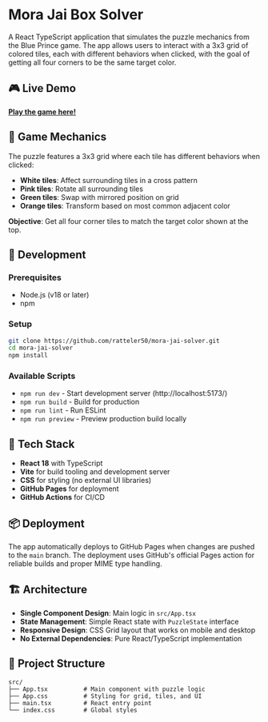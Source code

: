 # Mora Jai Box Solver

A React TypeScript application that simulates the puzzle mechanics from the Blue Prince game. The app allows users to interact with a 3x3 grid of colored tiles, each with different behaviors when clicked, with the goal of getting all four corners to be the same target color.

## 🎮 Live Demo

**[Play the game here!](https://ratteler50.github.io/mora-jai-solver/)**

## 🧩 Game Mechanics

The puzzle features a 3x3 grid where each tile has different behaviors when clicked:

- **White tiles**: Affect surrounding tiles in a cross pattern
- **Pink tiles**: Rotate all surrounding tiles 
- **Green tiles**: Swap with mirrored position on grid
- **Orange tiles**: Transform based on most common adjacent color

**Objective**: Get all four corner tiles to match the target color shown at the top.

## 🚀 Development

### Prerequisites
- Node.js (v18 or later)
- npm

### Setup
```bash
git clone https://github.com/ratteler50/mora-jai-solver.git
cd mora-jai-solver
npm install
```

### Available Scripts
- `npm run dev` - Start development server (http://localhost:5173/)
- `npm run build` - Build for production
- `npm run lint` - Run ESLint
- `npm run preview` - Preview production build locally

## 🔧 Tech Stack

- **React 18** with TypeScript
- **Vite** for build tooling and development server
- **CSS** for styling (no external UI libraries)
- **GitHub Pages** for deployment
- **GitHub Actions** for CI/CD

## 📦 Deployment

The app automatically deploys to GitHub Pages when changes are pushed to the `main` branch. The deployment uses GitHub's official Pages action for reliable builds and proper MIME type handling.

## 🏗️ Architecture

- **Single Component Design**: Main logic in `src/App.tsx`
- **State Management**: Simple React state with `PuzzleState` interface
- **Responsive Design**: CSS Grid layout that works on mobile and desktop
- **No External Dependencies**: Pure React/TypeScript implementation

## 📁 Project Structure

```
src/
├── App.tsx          # Main component with puzzle logic
├── App.css          # Styling for grid, tiles, and UI
├── main.tsx         # React entry point
└── index.css        # Global styles
```
